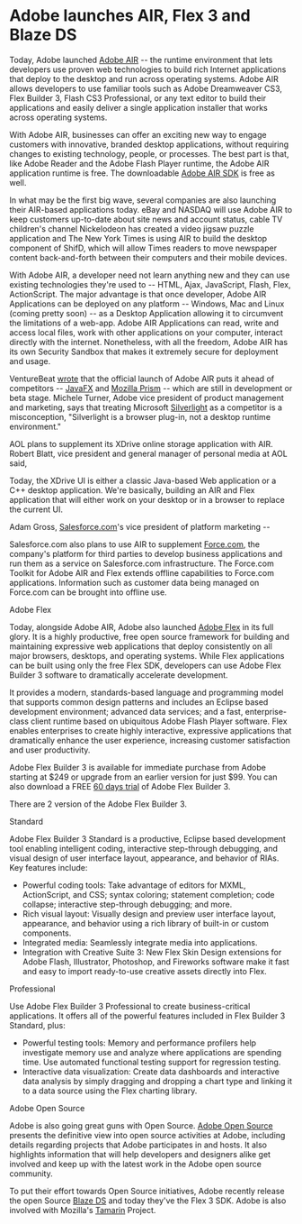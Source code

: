 # Adobe launches AIR, Flex 3 and Blaze DS

Today, Adobe launched <a href="http://www.adobe.com/go/air">Adobe AIR</a> -- the runtime environment that lets developers use proven web technologies to build rich Internet applications that deploy to the desktop and run across operating systems. Adobe AIR allows developers to use familiar tools such as Adobe Dreamweaver CS3, Flex Builder 3, Flash CS3 Professional, or any text editor to build their applications and easily deliver a single application installer that works across operating systems.

With Adobe AIR, businesses can offer an exciting new way to engage customers with innovative, branded desktop applications, without requiring changes to existing technology, people, or processes. The best part is that, like Adobe Reader and the Adobe Flash Player runtime, the Adobe AIR application runtime is free. The downloadable <a href="http://www.adobe.com/products/air/tools/">Adobe AIR SDK</a> is free as well.

In what may be the first big wave, several companies are also launching their AIR-based applications today. eBay and NASDAQ will use Adobe AIR to keep customers up-to-date about site news and account status, cable TV children's channel Nickelodeon has created a video jigsaw puzzle application and The New York Times is using AIR to build the desktop component of ShifD, which will allow Times readers to move newspaper content back-and-forth between their computers and their mobile devices.

With Adobe AIR, a developer need not learn anything new and they can use existing technologies they're used to -- HTML, Ajax, JavaScript, Flash, Flex, ActionScript. The major advantage is that once developer, Adobe AIR Applications can be deployed on any platform -- Windows, Mac and Linux (coming pretty soon) -- as a Desktop Application allowing it to circumvent the limitations of a web-app. Adobe AIR Applications can read, write and access local files, work with other applications on your computer, interact directly with the internet. Nonetheless, with all the freedom, Adobe AIR has its own Security Sandbox that makes it extremely secure for deployment and usage.

VentureBeat <a href="http://venturebeat.com/2008/02/24/adobe-air-launches-a-flood-of-webdesktop-hybrids-to-follow/">wrote</a> that the official launch of Adobe AIR puts it ahead of competitors -- <a href="http://www.sun.com/software/javafx/">JavaFX</a> and <a href="http://wiki.mozilla.org/Prism">Mozilla Prism</a> -- which are still in development or beta stage. Michele Turner, Adobe vice president of product management and marketing, says that treating Microsoft <a href="http://silverlight.net/">Silverlight</a> as a competitor is a misconception, "Silverlight is a browser plug-in, not a desktop runtime environment."

AOL plans to supplement its XDrive online storage application with AIR. Robert Blatt, vice president and general manager of personal media at AOL said,

Today, the XDrive UI is either a classic Java-based Web application or a C++ desktop application. We're basically, building an AIR and Flex application that will either work on your desktop or in a browser to replace the current UI.

Adam Gross, <a href="http://www.salesforce.com/">Salesforce.com</a>'s vice president of platform marketing --

Salesforce.com also plans to use AIR to supplement <a href="http://www.force.com/">Force.com</a>, the company's platform for third parties to develop business applications and run them as a service on Salesforce.com infrastructure. The Force.com Toolkit for Adobe AIR and Flex extends offline capabilities to Force.com applications. Information such as customer data being managed on Force.com can be brought into offline use.

Adobe Flex

Today, alongside Adobe AIR, Adobe also launched <a href="http://www.adobe.com/go/flex/">Adobe Flex</a> in its full glory. It is a highly productive, free open source framework for building and maintaining expressive web applications that deploy consistently on all major browsers, desktops, and operating systems. While Flex applications can be built using only the free Flex SDK, developers can use Adobe Flex Builder 3 software to dramatically accelerate development.

It provides a modern, standards-based language and programming model that supports common design patterns and includes an Eclipse based development environment; advanced data services; and a fast, enterprise-class client runtime based on ubiquitous Adobe Flash Player software. Flex enables enterprises to create highly interactive, expressive applications that dramatically enhance the user experience, increasing customer satisfaction and user productivity.

Adobe Flex Builder 3 is available for immediate purchase from Adobe starting at $249 or upgrade from an earlier version for just $99. You can also download a FREE <a href="http://www.adobe.com/go/flex_trial">60 days trial</a> of Adobe Flex Builder 3.

There are 2 version of the Adobe Flex Builder 3.

Standard

Adobe Flex Builder 3 Standard is a productive, Eclipse based development tool enabling intelligent coding, interactive step-through debugging, and visual design of user interface layout, appearance, and behavior of RIAs. Key features include:

- Powerful coding tools: Take advantage of editors for MXML, ActionScript, and CSS; syntax coloring; statement completion; code collapse; interactive step-through debugging; and more.
- Rich visual layout: Visually design and preview user interface layout, appearance, and behavior using a rich library of built-in or custom components.
- Integrated media: Seamlessly integrate media into applications.
- Integration with Creative Suite 3: New Flex Skin Design extensions for Adobe Flash, Illustrator, Photoshop, and Fireworks software make it fast and easy to import ready-to-use creative assets directly into Flex.

Professional

Use Adobe Flex Builder 3 Professional to create business-critical applications. It offers all of the powerful features included in Flex Builder 3 Standard, plus:

- Powerful testing tools: Memory and performance profilers help investigate memory use and analyze where applications are spending time. Use automated functional testing support for regression testing.
- Interactive data visualization: Create data dashboards and interactive data analysis by simply dragging and dropping a chart type and linking it to a data source using the Flex charting library.

Adobe Open Source

Adobe is also going great guns with Open Source. <a href="http://opensource.adobe.com/">Adobe Open Source</a> presents the definitive view into open source activities at Adobe, including details regarding projects that Adobe participates in and hosts. It also highlights information that will help developers and designers alike get involved and keep up with the latest work in the Adobe open source community.

To put their effort towards Open Source initiatives, Adobe recently release the open Source <a href="http://www.adobe.com/go/blazeds/">Blaze DS</a> and today they've the Flex 3 SDK. Adobe is also involved with Mozilla's <a href="http://www.mozilla.org/projects/tamarin/">Tamarin</a> Project.